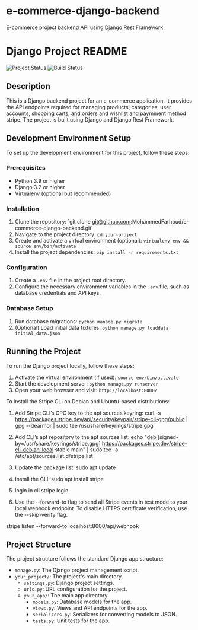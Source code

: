 # e-commerce-django-backend
E-commerce project backend API using Django Rest Framework
# Django Project README
![Project Status](https://img.shields.io/badge/status-active-brightgreen.svg)
![Build Status](https://img.shields.io/badge/build-passing-brightgreen.svg)
## Description
This is a Django backend project for an e-commerce application. It provides the API endpoints required for managing products, categories, user accounts, shopping carts, and orders and wishlist and paymment method stripe. The project is built using Django and Django Rest Framework.
## Development Environment Setup

To set up the development environment for this project, follow these steps:

### Prerequisites

- Python 3.9 or higher
- Django 3.2 or higher
- Virtualenv (optional but recommended)

### Installation
1. Clone the repository: `git clone git@github.com:MohammedFarhoud/e-commerce-django-backend.git'
2. Navigate to the project directory: `cd your-project`
3. Create and activate a virtual environment (optional): `virtualenv env && source env/bin/activate`
4. Install the project dependencies: `pip install -r requirements.txt`
### Configuration

1. Create a `.env` file in the project root directory.
2. Configure the necessary environment variables in the `.env` file, such as database credentials and API keys.
### Database Setup

1. Run database migrations: `python manage.py migrate`
2. (Optional) Load initial data fixtures: `python manage.py loaddata initial_data.json`


## Running the Project

To run the Django project locally, follow these steps:

1. Activate the virtual environment (if used): `source env/bin/activate`
2. Start the development server: `python manage.py runserver`
3. Open your web browser and visit: `http://localhost:8000/`


To install the Stripe CLI on Debian and Ubuntu-based distributions:

1. Add Stripe CLI’s GPG key to the apt sources keyring:
curl -s https://packages.stripe.dev/api/security/keypair/stripe-cli-gpg/public | gpg --dearmor | sudo tee /usr/share/keyrings/stripe.gpg

2. Add CLI’s apt repository to the apt sources list:
echo "deb [signed-by=/usr/share/keyrings/stripe.gpg] https://packages.stripe.dev/stripe-cli-debian-local stable main" | sudo tee -a /etc/apt/sources.list.d/stripe.list

3. Update the package list:
 sudo apt update
4. Install the CLI:
sudo apt install stripe

5. login in cli 
stripe login

6. Use the --forward-to flag to send all Stripe events in test mode to your local webhook endpoint. To disable HTTPS certificate verification, use the --skip-verify flag.

stripe listen --forward-to localhost:8000/api/webhook

## Project Structure

The project structure follows the standard Django app structure:

- `manage.py`: The Django project management script.
- `your_project/`: The project's main directory.
  - `settings.py`: Django project settings.
  - `urls.py`: URL configuration for the project.
  - `your_app/`: The main app directory.
    - `models.py`: Database models for the app.
    - `views.py`: Views and API endpoints for the app.
    - `serializers.py`: Serializers for converting models to JSON.
    - `tests.py`: Unit tests for the app.
